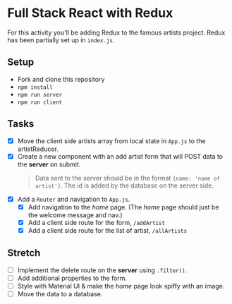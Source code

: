 # Full Stack React with Redux

For this activity you'll be adding Redux to the famous artists project. Redux has been partially set up in `index.js`.

## Setup

- Fork and clone this repository
- `npm install`
- `npm run server`
- `npm run client`

## Tasks

- [x] Move the client side artists array from local state in `App.js` to the artistReducer.
- [x] Create a new component with an add artist form that will POST data to the **server** on submit.
  > Data sent to the server should be in the format `{name: 'name of artist'}`.
  > The id is added by the database on the server side.
- [x] Add a `Router` and navigation to `App.js`.
  - [x] Add navigation to the _home_ page. (The _home_ page should just be the welcome message and nav.)
  - [x] Add a client side route for the form, `/addArtist`
  - [x] Add a client side route for the list of artist, `/allArtists`

## Stretch

- [ ] Implement the delete route on the **server** using `.filter()`.
- [ ] Add additional properties to the form.
- [ ] Style with Material UI & make the _home_ page look spiffy with an image.
- [ ] Move the data to a database.
